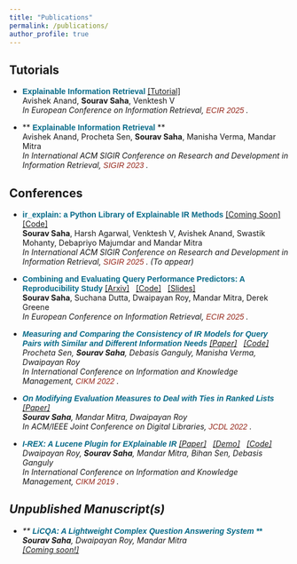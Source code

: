 ```yaml
---
title: "Publications"
permalink: /publications/
author_profile: true
---
```

<style>
papertitle{
    font-family: sans-serif;
    color:#036887; 
    font-weight:bold;
}
conference{
    font-family: sans-serif;
    color:#96281B;
}
</style>


## Tutorials
* **<papertitle> Explainable Information Retrieval </papertitle>**
  <a href="https://elixir-research-group.github.io/ECIR25-ExplainableIR/">[Tutorial]</a> &nbsp; <br>
 Avishek Anand, **Sourav Saha**, Venktesh V <br>
 <em> In European Conference on Information Retrieval, <conference> ECIR 2025 </conference>. </em>

* **<papertitle> Explainable Information Retrieval </papertitle> ** <br>
 Avishek Anand, Procheta Sen, **Sourav Saha**, Manisha Verma, Mandar Mitra <br>
 <em> In International ACM SIGIR Conference on Research and Development in Information Retrieval, <conference> SIGIR 2023 </conference>. </em>

## Conferences

* **<papertitle> ir_explain: a Python Library of Explainable IR Methods </papertitle>**
<a href="https://souravsaha.github.io/">[Coming Soon]</a> &nbsp;
<a href="https://github.com/souravsaha/ir_explain" target="_blank">[Code]</a> &nbsp; <br>
 **Sourav Saha**, Harsh Agarwal, Venktesh V, Avishek Anand, Swastik Mohanty, Debapriyo Majumdar and Mandar Mitra <br>
 <em> In International ACM SIGIR Conference on Research and Development in Information Retrieval, <conference> SIGIR 2025 </conference>. (To appear) </em>


* **<papertitle> Combining and Evaluating Query Performance Predictors: A Reproducibility Study </papertitle>**
<a href="https://arxiv.org/pdf/2503.24251">[Arxiv]</a> &nbsp;
<a href="https://github.com/souravsaha/qpp-comb" target="_blank">[Code]</a> &nbsp;
<a href="https://u.pcloud.link/publink/show?code=XZNX9m5Zvl5c2YjMdryRBF28bi0cUJ9zxYqk">[Slides]</a> &nbsp; <br>
 **Sourav Saha**, Suchana Dutta, Dwaipayan Roy, Mandar Mitra, Derek Greene <br>
 <em>In European Conference on Information Retrieval, <conference> ECIR 2025 </conference> .

* **<papertitle> Measuring and Comparing the Consistency of IR Models for Query Pairs with Similar and Different Information Needs </papertitle>**
  <a href="https://dl.acm.org/doi/abs/10.1145/3511808.3557637">[Paper]</a> &nbsp;
  <a href="https://github.com/procheta/IRTrustEvaluator">[Code]</a> &nbsp; <br>
 Procheta Sen, **Sourav Saha**, Debasis Ganguly, Manisha Verma, Dwaipayan Roy <br>
 <em>In International Conference on Information and Knowledge Management, <conference> CIKM 2022 </conference>.

* **<papertitle> On Modifying Evaluation Measures to Deal with Ties in Ranked Lists </papertitle>**
  <a href="https://dl.acm.org/doi/10.1145/3529372.3533291">[Paper]</a> &nbsp; <br> 
 **Sourav Saha**, Mandar Mitra, Dwaipayan Roy  <br>
 <em>In ACM/IEEE Joint Conference on Digital Libraries, <conference> JCDL 2022 </conference>.

* **<papertitle> I-REX: A Lucene Plugin for EXplainable IR </papertitle>**
  <a href="https://dl.acm.org/doi/10.1145/3357384.3357859">[Paper]</a> &nbsp;
  <a href="https://youtu.be/UkFjH6AG3d0">[Demo]</a> &nbsp;
  <a href="https://github.com/souravsaha/I-REX">[Code]</a> &nbsp; <br>
  Dwaipayan Roy, **Sourav Saha**, Mandar Mitra, Bihan Sen, Debasis Ganguly <br>
  <em>In International Conference on Information and Knowledge Management, <conference> CIKM 2019 </conference>.

## Unpublished Manuscript(s)

* **<papertitle> LiCQA: A Lightweight Complex Question Answering System ** </papertitle> <br>
 **Sourav Saha**, Dwaipayan Roy, Mandar Mitra   <br>
<a href="https://souravsaha.github.io#publications" target="_blank">[Coming soon!]</a> &nbsp;
